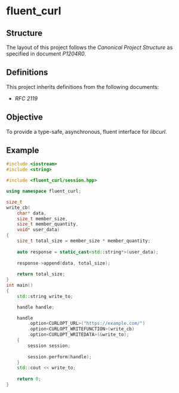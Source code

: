 # fluent_curl

## Structure

The layout of this project follows the _Canonical Project Structure_ as specified in document _P1204R0_.

## Definitions

This project inherits definitions from the following documents:

* _RFC 2119_

## Objective

To provide a type-safe, asynchronous, fluent interface for _libcurl_.

## Example

```c++
#include <iostream>
#include <string>

#include <fluent_curl/session.hpp>

using namespace fluent_curl;

size_t
write_cb(
    char* data,
    size_t member_size,
    size_t member_quantity,
    void* user_data)
{
    size_t total_size = member_size * member_quantity;
    
    auto response = static_cast<std::string*>(user_data);
    
    response->append(data, total_size);
    
    return total_size;
}
int main()
{
    std::string write_to;

    handle handle;

    handle
        .option<CURLOPT_URL>("https://example.com/")
        .option<CURLOPT_WRITEFUNCTION>(write_cb)
        .option<CURLOPT_WRITEDATA>(&write_to);
    {
        session session;
    
        session.perform(handle);
    }
    std::cout << write_to;
    
    return 0;
}